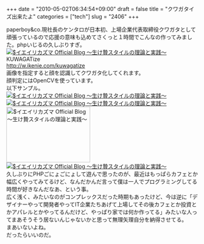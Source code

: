 +++
date = "2010-05-02T06:34:54+09:00"
draft = false
title = "クワガタイズ出来たよ"
categories = ["tech"]
slug = "2406"
+++

<p>paperboy&co.現社長のケンタロが日本初、上場企業代表取締役クワガタとして頑張っているので応援の意味も込めてさくっと１時間でこんなの作ってみました。phpいじるの久しぶりすぎ。<br />
<a href="/images/ameblo/blog_import_4f7a38cfa392c.png"><img src="/images/ameblo/blog_import_4f7a38ceb7ff6.png"  alt="$イエイリカズマ Official Blog ～生け贄スタイルの理論と実践～" border="0" /></a><br />
KUWAGATize<br />
<a href="http://w.ikenie.com/kuwagatize" target="_blank">http://w.ikenie.com/kuwagatize</a><br />
画像を指定すると顔を認識してクワガタ化してくれます。<br />
顔判定にはOpenCVを使っています。<br />
以下サンプル。<br />
<a href="/images/ameblo/blog_import_4f7a38d1947d2.png"><img src="/images/ameblo/blog_import_4f7a38d0e487a.png"  alt="$イエイリカズマ Official Blog ～生け贄スタイルの理論と実践～" border="0" /></a><br />
<a href="/images/ameblo/blog_import_4f7a38d3112c4.png"><img src="/images/ameblo/blog_import_4f7a38d217f17.png"  alt="$イエイリカズマ Official Blog ～生け贄スタイルの理論と実践～" border="0" /></a><br />
<a href="/images/ameblo/blog_import_4f7a38d5155fa.png"><img src="/images/ameblo/blog_import_4f7a38d3af13c.png"  alt="$イエイリカズマ Official Blog ～生け贄スタイルの理論と実践～" width="220" height="146" border="0" /></a><br />
<a href="/images/ameblo/blog_import_4f7a38d727a76.png"><img src="/images/ameblo/blog_import_4f7a38d64eb1b.png"  alt="$イエイリカズマ Official Blog ～生け贄スタイルの理論と実践～" border="0" /></a><br />
久しぶりにPHPごにょごにょして遊んで思ったのが、最近はもっぱらカフェとか幅広くやってみてるけど、なんだかんだ言って僕は一人でプログラミングしてる時間が好きなんだなあ、という事。<br />
広く浅く、みたいなのがコンプレックスだった時期もあったけど、今は逆に「デザイナーやって開発者やってIT企業たちあげて上場してその後カフェとか投資とかアパレルとかやってるんだけど、やっぱり家では何か作ってる」みたいな人ってまあそうそう居ないんじゃないかと思って無理矢理自分を納得させてる。<br />
まあいないよね。<br />
だったらいいのだ。</p>

